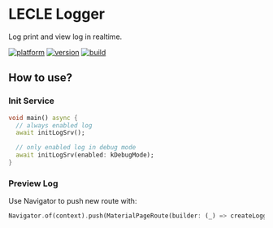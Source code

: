 # LECLE Logger

Log print and view log in realtime.

[![platform](https://img.shields.io/badge/platform-Windows|Mac_OS|Android|iOS-blue.svg)](https://shields.io/)
[![version](https://img.shields.io/badge/version-0.0.1-red.svg)](https://shields.io/)
[![build](https://img.shields.io/badge/build-passing-green.svg)](https://shields.io/)

## How to use?

### Init Service

```dart
void main() async {
  // always enabled log
  await initLogSrv(); 

  // only enabled log in debug mode
  await initLogSrv(enabled: kDebugMode);
}
```

### Preview Log

Use Navigator to push new route with:

```dart
Navigator.of(context).push(MaterialPageRoute(builder: (_) => createLoggerView()));
```
